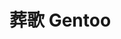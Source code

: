 # 葬歌 Gentoo

[](http://101.35.119.41/fileupload/download/9e1139e78413936acf2d737e6d8aa75b ':include :type=video')